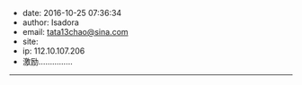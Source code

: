 - date: 2016-10-25 07:36:34
- author: Isadora
- email: tata13chao@sina.com
- site: 
- ip: 112.10.107.206
- 激励……………
- - - - - - - - - - - - - - - -
